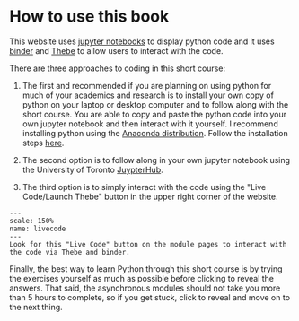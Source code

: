 # How to use this book

This website uses [jupyter notebooks][jupyter] to display python code and it uses [binder][mybinder] and [Thebe][thebe] to allow users to interact with the code.

There are three approaches to coding in this short course:

1. The first and recommended if you are planning on using python for much of your academics and research is to install your own copy of python on your laptop or desktop computer and to follow along with the short course. You are able to copy and paste the python code into your own jupyter notebook and then interact with it yourself. I recommend installing python using the [Anaconda distribution][anaconda]. Follow the installation steps [here][install].

2. The second option is to follow along in your own jupyter notebook using the University of Toronto [JuypterHub][jhub].

3. The third option is to simply interact with the code using the "Live Code/Launch Thebe" button in the upper right corner of the website.

```{figure} livecode.png
---
scale: 150%
name: livecode
---
Look for this "Live Code" button on the module pages to interact with the code via Thebe and binder.
```

Finally, the best way to learn Python through this short course is by trying the exercises yourself as much as possible before clicking to reveal the answers. That said, the asynchronous modules should not take you more than 5 hours to complete, so if you get stuck, click to reveal and move on to the next thing.

[jupyter]: https://jupyter.org/
[mybinder]: https://mybinder.org/
[thebe]: https://thebe.readthedocs.io/en/latest/index.html
[anaconda]: https://www.anaconda.com/
[install]: https://docs.anaconda.com/anaconda/install/
[jhub]: https://jupyter.utoronto.ca/hub/login
